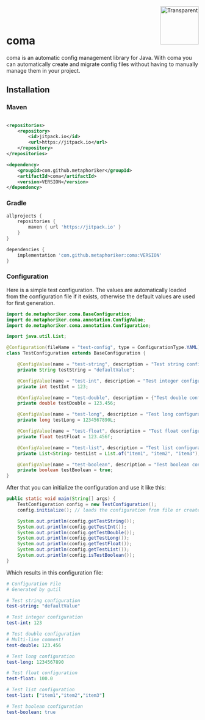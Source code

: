 <img src="https://github.com/user-attachments/assets/eea2b422-1ea0-44ac-b1b6-22070de6f363" alt="Transparent" width="100" height="100" align="right" />
<br><br>

# coma

coma is an automatic config management library for Java.
With coma you can automatically create and migrate config files without having to manually manage them in your project.

## Installation

### Maven

```xml

<repositories>
    <repository>
        <id>jitpack.io</id>
        <url>https://jitpack.io</url>
    </repository>
</repositories>

<dependency>
    <groupId>com.github.metaphoriker</groupId>
    <artifactId>coma</artifactId>
    <version>VERSION</version>
</dependency>
```

### Gradle

```groovy
allprojects {
    repositories {
        maven { url 'https://jitpack.io' }
    }
}

dependencies {
    implementation 'com.github.metaphoriker:coma:VERSION'
}
```

### Configuration

Here is a simple test configuration. The values are automatically loaded from the configuration file if it exists,
otherwise the default values are used for first generation.

```java
import de.metaphoriker.coma.BaseConfiguration;
import de.metaphoriker.coma.annotation.ConfigValue;
import de.metaphoriker.coma.annotation.Configuration;

import java.util.List;

@Configuration(fileName = "test-config", type = ConfigurationType.YAML)
class TestConfiguration extends BaseConfiguration {

    @ConfigValue(name = "test-string", description = "Test string configuration")
    private String testString = "defaultValue";

    @ConfigValue(name = "test-int", description = "Test integer configuration")
    private int testInt = 123;

    @ConfigValue(name = "test-double", description = {"Test double configuration", "Multi-line comment!"})
    private double testDouble = 123.456;

    @ConfigValue(name = "test-long", description = "Test long configuration")
    private long testLong = 1234567890L;

    @ConfigValue(name = "test-float", description = "Test float configuration")
    private float testFloat = 123.456f;

    @ConfigValue(name = "test-list", description = "Test list configuration")
    private List<String> testList = List.of("item1", "item2", "item3");

    @ConfigValue(name = "test-boolean", description = "Test boolean configuration")
    private boolean testBoolean = true;
}
```

After that you can initialize the configuration and use it like this:

```java
public static void main(String[] args) {
    TestConfiguration config = new TestConfiguration();
    config.initialize(); // loads the configuration from file or creates a new one

    System.out.println(config.getTestString());
    System.out.println(config.getTestInt());
    System.out.println(config.getTestDouble());
    System.out.println(config.getTestLong());
    System.out.println(config.getTestFloat());
    System.out.println(config.getTestList());
    System.out.println(config.isTestBoolean());
}
```

Which results in this configuration file:

```yaml
# Configuration File
# Generated by gutil

# Test string configuration
test-string: "defaultValue"

# Test integer configuration
test-int: 123

# Test double configuration
# Multi-line comment!
test-double: 123.456

# Test long configuration
test-long: 1234567890

# Test float configuration
test-float: 100.0

# Test list configuration
test-list: ["item1","item2","item3"]

# Test boolean configuration
test-boolean: true
```
